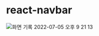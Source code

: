 # react-navbar

![화면 기록 2022-07-05 오후 9 21 13](https://user-images.githubusercontent.com/76607580/177330577-0eb03d6f-f9d7-40ae-902d-c769eceae4f0.gif)
